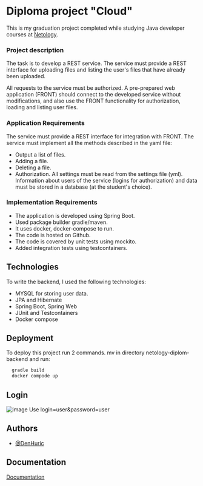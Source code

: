 
# Diploma project "Cloud"

This is my graduation project completed while studying Java developer courses at [Netology](https://netology.ru).

### Project description
The task is to develop a REST service. The service must provide a REST interface for uploading files and listing the user's files that have already been uploaded.

All requests to the service must be authorized. A pre-prepared web application (FRONT) should connect to the developed service without modifications, and also use the FRONT functionality for authorization, loading and listing user files.

### Application Requirements
The service must provide a REST interface for integration with FRONT.
The service must implement all the methods described in the yaml file:
- Output a list of files.
- Adding a file.
- Deleting a file.
- Authorization.
All settings must be read from the settings file (yml).
Information about users of the service (logins for authorization) and data must be stored in a database (at the student's choice).

### Implementation Requirements
- The application is developed using Spring Boot.
- Used package builder gradle/maven.
- It uses docker, docker-compose to run.
- The code is hosted on Github.
- The code is covered by unit tests using mockito.
- Added integration tests using testcontainers.


## Technologies
To write the backend, I used the following technologies:
- MYSQL for storing user data.
- JPA and Hibernate
- Spring Boot, Spring Web
- JUnit and Testcontainers
- Docker compose

## Deployment

To deploy this project run 2 commands.
mv in directory netology-diplom-backend and run: 

```bash
  gradle build
  docker compode up
```
## Login
![image](https://github.com/DenHuric/netology-diplom-cloud/assets/46518725/d2ce8365-c6b6-4ac5-8d21-3f616df0c067)
Use login=user&password=user


## Authors

- [@DenHuric](https://www.github.com/DenHuric)


## Documentation

[Documentation](https://github.com/netology-code/jd-homeworks/blob/master/diploma/cloudservice.md)

